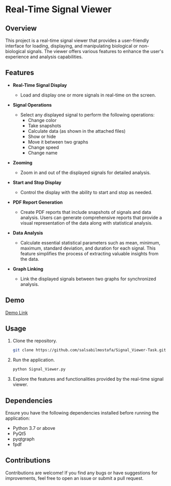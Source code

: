 # Real-Time Signal Viewer

## Overview
This project is a real-time signal viewer that provides a user-friendly interface for loading, displaying, and manipulating biological or non-biological signals. The viewer offers various features to enhance the user's experience and analysis capabilities.

## Features
- **Real-Time Signal Display**
  - Load and display one or more signals in real-time on the screen.

- **Signal Operations**
  - Select any displayed signal to perform the following operations:
    - Change color
    - Take snapshots
    - Calculate data (as shown in the attached files)
    - Show or hide
    - Move it between two graphs
    - Change speed
    - Change name

- **Zooming**
  - Zoom in and out of the displayed signals for detailed analysis.

- **Start and Stop Display**
  - Control the display with the ability to start and stop as needed.

- **PDF Report Generation**
  - Create PDF reports that include snapshots of signals and data analysis. Users can generate comprehensive reports that provide a visual representation of the data along with statistical analysis.

- **Data Analysis**
  - Calculate essential statistical parameters such as mean, minimum, maximum, standard deviation, and duration for each signal. This feature simplifies the process of extracting valuable insights from the data.

- **Graph Linking**
  - Link the displayed signals between two graphs for synchronized analysis.

## Demo
[Demo Link](https://github.com/salsabilmostafa/Signal_Viewer-Task/assets/115428975/5724cb26-b593-4f07-b1be-f8f3a6cff573)

## Usage
1. Clone the repository.
    ```bash
    git clone https://github.com/salsabilmostafa/Signal_Viewer-Task.git
    ```
2. Run the application.
    ```bash
    python Signal_Viewer.py
    ```
3. Explore the features and functionalities provided by the real-time signal viewer.

## Dependencies
Ensure you have the following dependencies installed before running the application:
- Python 3.7 or above
- PyQt5
- pyqtgraph
- fpdf 

## Contributions
Contributions are welcome! If you find any bugs or have suggestions for improvements, feel free to open an issue or submit a pull request.
